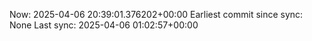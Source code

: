 Now: 2025-04-06 20:39:01.376202+00:00 Earliest commit since sync: None Last sync: 2025-04-06 01:02:57+00:00
